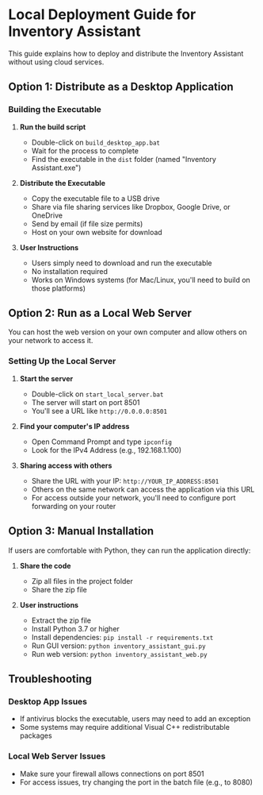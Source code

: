 # Local Deployment Guide for Inventory Assistant

This guide explains how to deploy and distribute the Inventory Assistant without using cloud services.

## Option 1: Distribute as a Desktop Application

### Building the Executable

1. **Run the build script**
   - Double-click on `build_desktop_app.bat`
   - Wait for the process to complete
   - Find the executable in the `dist` folder (named "Inventory Assistant.exe")

2. **Distribute the Executable**
   - Copy the executable file to a USB drive
   - Share via file sharing services like Dropbox, Google Drive, or OneDrive
   - Send by email (if file size permits)
   - Host on your own website for download

3. **User Instructions**
   - Users simply need to download and run the executable
   - No installation required
   - Works on Windows systems (for Mac/Linux, you'll need to build on those platforms)

## Option 2: Run as a Local Web Server

You can host the web version on your own computer and allow others on your network to access it.

### Setting Up the Local Server

1. **Start the server**
   - Double-click on `start_local_server.bat`
   - The server will start on port 8501
   - You'll see a URL like `http://0.0.0.0:8501`

2. **Find your computer's IP address**
   - Open Command Prompt and type `ipconfig`
   - Look for the IPv4 Address (e.g., 192.168.1.100)

3. **Sharing access with others**
   - Share the URL with your IP: `http://YOUR_IP_ADDRESS:8501`
   - Others on the same network can access the application via this URL
   - For access outside your network, you'll need to configure port forwarding on your router

## Option 3: Manual Installation

If users are comfortable with Python, they can run the application directly:

1. **Share the code**
   - Zip all files in the project folder
   - Share the zip file

2. **User instructions**
   - Extract the zip file
   - Install Python 3.7 or higher
   - Install dependencies: `pip install -r requirements.txt`
   - Run GUI version: `python inventory_assistant_gui.py`
   - Run web version: `python inventory_assistant_web.py`

## Troubleshooting

### Desktop App Issues
- If antivirus blocks the executable, users may need to add an exception
- Some systems may require additional Visual C++ redistributable packages

### Local Web Server Issues
- Make sure your firewall allows connections on port 8501
- For access issues, try changing the port in the batch file (e.g., to 8080)